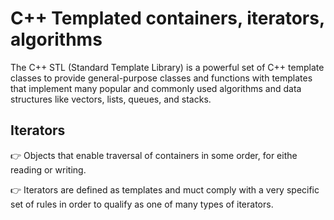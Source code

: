# C++ Templated containers, iterators, algorithms
  The C++ STL (Standard Template Library) is a powerful set of C++ template classes to provide general-purpose classes and functions with templates that      implement many popular and commonly used algorithms and data structures like vectors, lists, queues, and stacks.

  ## Iterators

   :point_right: Objects that enable traversal of containers in some order, for eithe reading or writing.<br>

   :point_right: Iterators are defined as templates and muct comply with a very specific set of rules in order to qualify as one of many types of iterators.

   
